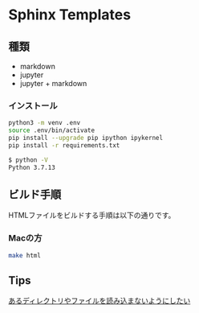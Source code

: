 # Sphinx Templates

## 種類

- markdown
- jupyter
- jupyter + markdown

### インストール

```bash
python3 -m venv .env
source .env/bin/activate
pip install --upgrade pip ipython ipykernel
pip install -r requirements.txt

$ python -V
Python 3.7.13
```

## ビルド手順

HTMLファイルをビルドする手順は以下の通りです。

### Macの方

```bash
make html
```

## Tips
[あるディレクトリやファイルを読み込まないようにしたい](https://sphinx-users.jp/reverse-dict/system/excludepatterns.html)
